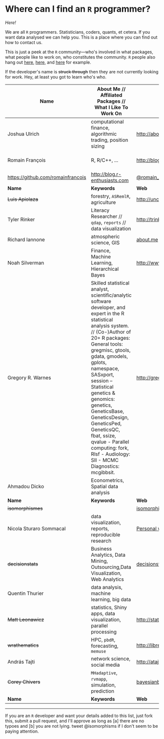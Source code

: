 # Where can I find an `R` programmer?

_Here!_

We are all `R` programmers. Statisticians, coders, quants, et cetera. If you want data analysed we can help you. This is a place where you can find out how to contact us.

This is just a peek at the `R` community&mdash;who's involved in what packages, what people like to work on, who constitutes the community. `R` people also hang out [here](https://twitter.com/search?q=%23Rstats), [here](http://stackoverflow.com/questions/tagged/r), and [here](http://www.google.com/search?q=stat.ethz.ch+pipermail) for example.



If the developer's name is ~~struck through~~ then they are not currently looking for work. Hey, at least you got to learn who's who.




| Name | About Me // Affiliated Packages // What I Like To Work On | Website | Email | <img src="http://cdn.sstatic.net/stackoverflow/img/apple-touch-icon.png" title="StackOverflow: where programmers help each other debug" width="100"/> | <img src="http://github.global.ssl.fastly.net/images/modules/logos_page/GitHub-Mark.png" title="Github: where programmers share code" width="100" /> | <img src="http://scontent-b.xx.fbcdn.net/hphotos-prn2/1157664_10151640961054891_2062775343_n.png" title="R Bloggers: where R programmers share ideas with each other" width="100" /> | <img src="https://abs.twimg.com/a/1380503112/images/resources/twitter-bird-blue-on-white.png" title="Twitter: a worldwide chatroom" width="100" />|
| --- |  --------- | --- | --- | :---: | :---: | :---: | :---: |
| Joshua Ulrich | computational finance, algorithmic trading, position sizing | http://about.me/joshuaulrich|| [![profile for Joshua Ulrich at Stack Overflow, Q&A for professional and enthusiast programmers](http://stackoverflow.com/users/flair/271616.png "profile for Joshua Ulrich at Stack Overflow, Q&A for professional and enthusiast programmers")](http://stackoverflow.com/users/271616/joshua-ulrich) | https://github.com/joshuaulrich | http://www.r-bloggers.com/author/joshua-ulrich/ | [@joshua_ulrich](https://twitter.com/joshua_ulrich) |
| Romain François | R, R/C++, ... | http://blog.r-enthusiasts.com || [![profile for Romain Francois at Stack Overflow, Q&A for professional and enthusiast programmers](http://stackoverflow.com/users/flair/499163.png "profile for Romain Francois at Stack Overflow, Q&A for professional and enthusiast programmers")](http://stackoverflow.com/users/499163/romain-francois)
 | https://github.com/romainfrancois | http://blog.r-enthusiasts.com | [@romain_francois](https://twitter.com/romain_francois) |
|**Name**|**Keywords**|**Web**|**Email**|**SO**|**G**|**R**|**T**|
| ~~Luis Apiolaza~~ | forestry, `ASRemlR`, agriculture | http://uncronopio.org |  | | | [&mdash;](http://www.r-bloggers.com/author/luis/) | [@zentree](http://twitter.com/zentree) | 
| Tyler Rinker | Literacy Researcher // `qdap`, `reports` // data visualization | http://trinkerrstuff.wordpress.com/ | | [![profile for Tyler Rinker at Stack Overflow, Q&A for professional and enthusiast programmers](http://stackoverflow.com/users/flair/1000343.png "profile for Tyler Rinker at Stack Overflow, Q&A for professional and enthusiast programmers")](http://stackoverflow.com/users/1000343/tyler-rinker) | [Github](https://github.com/trinker) | [R Bloggers](http://www.r-bloggers.com/author/tylerrinker/) | [@tylerrinker](https://twitter.com/tylerrinker) |
| Richard Iannone | atmospheric science, GIS | [about.me](http://about.me/rich_i) | | | https://github.com/rich-iannone | | [@riannone](http://twitter.com/riannone) |
|Noah Silverman|Finance, Machine Learning, Hierarchical Bayes|http://www.smartmediacorp.com | | | | | |
|Gregory R. Warnes|Skilled statistical analyst, scientific/analytic software developer, and expert in the R statistical analysis system. //  (Co-)Author of 20+ R packages: General tools: gregmisc, gtools, gdata, gmodels, gplots, namespace, SASxport, session – Statistical genetics & genomics: genetics, GeneticsBase, GeneticsDesign, GeneticsPed, GeneticsQC, fbat, ssize, qvalue - Parallel computing: fork, Rlsf - Audiology: SII - MCMC Diagnostics: mcgibbsit.|http://gregoryrwarnes.com|greg@warnes.net|- |- |-|
| Ahmadou Dicko |Econometrics, Spatial data analysis |  ||http://stackoverflow.com/users/592920/dickoa | https://github.com/dickoa | | [@dickoah](http://twitter.com/dickoah) |
|**Name**|**Keywords**|**Web**|**Email**|**SO**|**G**|**R**|**T**|
| ~~isomorphismes~~ | | [isomorphismes](http://isomorphismes.tumblr.com/tagged/R) ||| | [&mdash;](http://www.r-bloggers.com/author/isomorphismes/)  | [@isomorphisms](http://twitter.com/isomorphisms) |
| Nicola Sturaro Sommacal | data visualization, reports, reproducible research |[Personal website (Italian only)](http://www.nicolasturaro.com) | &mdash; | &mdash; | [My page](https://github.com/nicolasturaro) | [My posts](http://www.r-bloggers.com/author/nicola-sturaro-sommacal/) | [@nicolasturaro](http://twitter.com/nicolasturaro) |
| ~~decisionstats~~ | Business Analytics, Data Mining, Outsourcing,Data Visualization, Web Analytics| [decisionstats](http://decisionstats) ||| | [&mdash;](http://www.decisionstats.com) | [@poethacker](http://twitter.com/poethacker)
|Quentin Thurier| data analysis, machine learning, big data||quentin.thurier@gmail.com||https://github.com/qthurier|||
| ~~Matt Leonawicz~~ | statistics, Shiny apps, data visualization, parallel processing | http://statmatt.com | matt.rstat@gmail.com | | | | [@leonawicz](http://twitter.com/leonawicz) |
| ~~wrathematics~~ | HPC, `pbdR`, forecasting, `memuse` | http://librestats.com/ ||| https://github.com/wrathematics | http://www.r-bloggers.com/author/wrathematics/ ||
| András Tajti | network science, social media | http://atajti.hu|| [![profile for atajti at Stack Overflow, Q&A for professional and enthusiast programmers](http://stackoverflow.com/users/flair/3027274.png "profile for atajti at Stack Overflow, Q&A for professional and enthusiast programmers")](http://stackoverflow.com/users/3027274/atajti) | https://github.com/atajti | -- | [@atajti](https://twitter.com/atajti) |
| ~~Corey Chivers~~ | `MHadaptive`, `rvmapp`, simulation, prediction | [bayesianbiologist](http://bayesianbiologist.com/) ||| [https://github.com/cjbayesian](https://github.com/cjbayesian) | [&mdash;](http://www.r-bloggers.com/author/corey-chivers/) | [@cjbayesian](http://twitter.com/cjbayesian) |
|**Name**|**Keywords**|**Web**|**Email**|**SO**|**G**|**R**|**T**|







-------------


If you are an `R` developer and want your details added to this list, just fork this, submit a pull request, and I'll approve as long as [a] there are no typoes and [b] you are not lying. tweet @isomorphisms if I don't seem to be paying attention.
